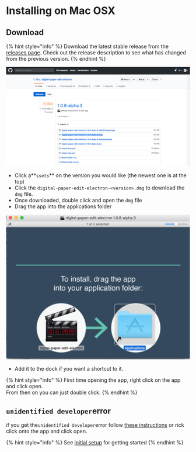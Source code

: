 # Installing on Mac OSX

## Download <a id="download"></a>

{% hint style="info" %}
Download the latest stable release from the [releases page](https://github.com/pietrop/digital-paper-edit-electron/releases). Check out the release description to see what has changed from the previous version.
{% endhint %}

![Example release](../.gitbook/assets/github_dmg.png)

* Click a**`ssets`** on the version you would like \(the newest one is at the top\)
* Click the `digital-paper-edit-electron-<version>.dmg` to download the `dmg` file. 
* Once downloaded, double click and open the `dmg` file
* Drag the app into the applications folder

![](../.gitbook/assets/installation.png)

* Add it to the dock if you want a shortcut to it.

{% hint style="info" %}
First time opening the app, right click on the app and click open.   
From then on you can just double click.
{% endhint %}

## `unidentified developer`error

if you get the`unidentified developer`error follow [these instructions](https://support.apple.com/kb/PH25088) or rick click onto the app and click open.

{% hint style="info" %}
See [initial setup](../setup.md) for getting started
{% endhint %}

